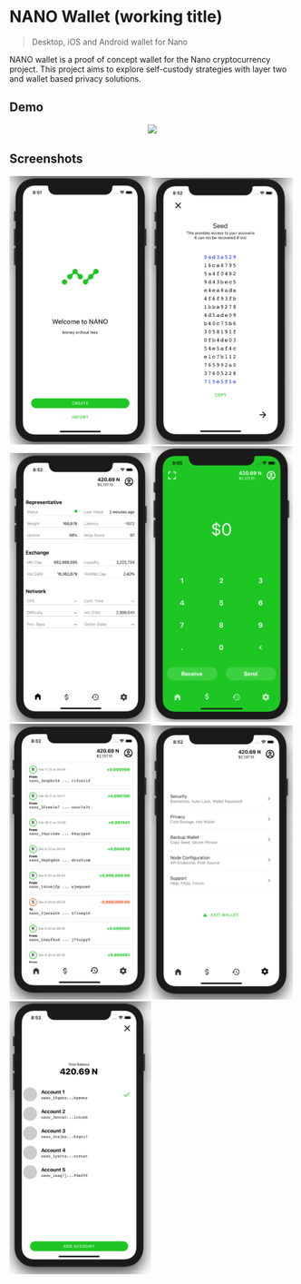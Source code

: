 # NANO Wallet (working title)

> Desktop, iOS and Android wallet for Nano

NANO wallet is a proof of concept wallet for the Nano cryptocurrency project. This project aims to explore self-custody strategies with layer two and wallet based privacy solutions.

## Demo

<p align="center">
  <img src="resources/demo.gif" height="500" />
</p>

## Screenshots
<img src = "resources/screenshot0.png" width="250" /><img src = "resources/screenshot1.png" width="250" /><img src = "resources/screenshot2.png" width="250" /><img src = "resources/screenshot3.png" width="250" /><img src = "resources/screenshot4.png" width="250" /><img src = "resources/screenshot5.png" width="250" /><img src = "resources/screenshot6.png" width="250" />
